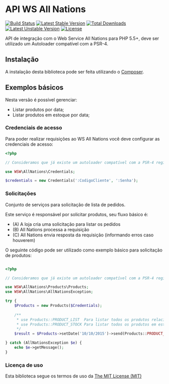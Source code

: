 # API WS All Nations

[![Build Status](https://travis-ci.org/whera/ws-allnations.svg?branch=1.0.0alpha3)](https://travis-ci.org/whera/ws-allnations)
[![Latest Stable Version](https://poser.pugx.org/wsw/allnations/v/stable)](https://packagist.org/packages/wsw/allnations) 
[![Total Downloads](https://poser.pugx.org/wsw/allnations/downloads)](https://packagist.org/packages/wsw/allnations) 
[![Latest Unstable Version](https://poser.pugx.org/wsw/allnations/v/unstable)](https://packagist.org/packages/wsw/allnations) 
[![License](https://poser.pugx.org/wsw/allnations/license)](https://packagist.org/packages/wsw/allnations)


API de integração com o Web Service All Nations para PHP 5.5+, deve ser utilizado um Autoloader compatível com a PSR-4.

## Instalação

A instalação desta biblioteca pode ser feita utilizando o [Composer](https://getcomposer.org/).

## Exemplos básicos

Nesta versão é possível gerenciar:

* Listar produtos por data;
* Listar produtos em estoque por data;

### Credenciais de acesso

Para poder realizar requisições ao WS All Nations você deve configurar as credenciais de acesso:

```php
<?php

// Consideramos que já existe um autoloader compatível com a PSR-4 registrado

use WSW\AllNations\Credentials;

$credentials = new Credentials(':CodigoCliente', ':Senha');

```

### Solicitações

Conjunto de serviços para solicitação de lista de pedidos.

Este serviço é responsável por solicitar produtos, seu fluxo básico é:
     
* (A) A loja cria uma solicitação para listar os pedidos
* (B) All Nations processa a requisição
* (C) All Nations envia resposta da requisição (informando erros caso houverem)


O seguinte código pode ser utilizado como exemplo básico para solicitação de produtos:

```php

<?php

// Consideramos que já existe um autoloader compatível com a PSR-4 registrado e as credenciais foram configuradas em $credentials

use WSW\AllNations\Products\Products;
use WSW\AllNations\AllNationsException;

try {
    $Products = new Products($Credentials);
    
    /**
     * use Products::PRODUCT_LIST  Para listar todos os produtos relacionandos a data da pesquisa.
     * use Products::PRODUCT_STOCK Para listar todos os produtos em estoque relacionados a data da pesquisa
     */
    $result = $Products->setDate('10/10/2015')->send(Products::PRODUCT_LIST);

} catch (AllNationsException $e) {
    echo $e->getMessage();
}


```


### Licença de uso

Esta biblioteca segue os termos de uso da [The MIT License (MIT)](LICENSE.md)

